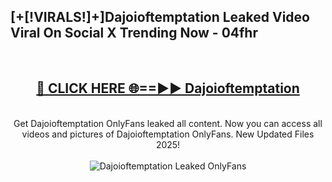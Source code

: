 <h2>[+[!VIRALS!]+]Dajoioftemptation Leaked Video Viral On Social X Trending Now - 04fhr</h2>
<br>
<div align="center">
<h2><a href="https://libra.edu.pl?Dajoioftemptation" rel="nofollow">🔴 CLICK HERE 🌐==►► Dajoioftemptation</a></h2>
<br>
Get Dajoioftemptation OnlyFans leaked all content. Now you can access all videos and pictures of Dajoioftemptation OnlyFans. New Updated Files 2025!
<br>
<br>
<a href="https://libra.edu.pl?Dajoioftemptation" rel="nofollow" data-target="animated-image.originalLink"><img src="https://i.ibb.co.com/WyWwxjT/player-gif2.gif" alt="Dajoioftemptation Leaked OnlyFans" style="max-width: 100%; display: inline-block;" data-target="animated-image.originalImage"></a>
</div>
<br>